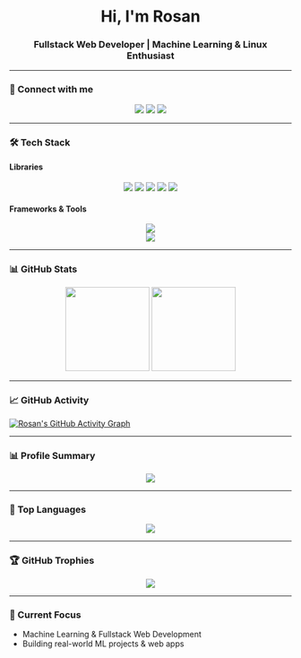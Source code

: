 <h1 align="center">Hi, I'm Rosan</h1>
<h3 align="center">Fullstack Web Developer | Machine Learning & Linux Enthusiast</h3>

---

### 🔗 Connect with me
<p align="center">
  <a href="https://instagram.com/r0.sn_" target="_blank"><img src="https://skillicons.dev/icons?i=instagram" /></a>
  <a href="https://www.linkedin.com/in/rausyanul-fikri" target="_blank"><img src="https://skillicons.dev/icons?i=linkedin" /></a>
  <a href="https://github.com/rosan-f" target="_blank"><img src="https://skillicons.dev/icons?i=github" /></a>
</p>

---
### 🛠 Tech Stack

#### Libraries
<p align="center">
  <img src="https://img.shields.io/badge/numpy-%23013243.svg?style=for-the-badge&logo=numpy&logoColor=white" />
  <img src="https://img.shields.io/badge/pandas-%23150458.svg?style=for-the-badge&logo=pandas&logoColor=white" />
  <img src="https://img.shields.io/badge/matplotlib-%23ffffff.svg?style=for-the-badge&logo=matplotlib&logoColor=black" />
  <img src="https://img.shields.io/badge/seaborn-0099CC?style=for-the-badge&logoColor=white" />
  <img src="https://img.shields.io/badge/scikit--learn-F7931E?style=for-the-badge&logo=scikit-learn&logoColor=white" />
</p>

#### Frameworks & Tools
<p align="center">
  <img src="https://skillicons.dev/icons?i=react,laravel,django,tailwind" />
  <br/>
  <img src="https://skillicons.dev/icons?i=arch,linux,git,github,vscode,figma,ai,ps" />
</p>


---

### 📊 GitHub Stats
<p align="center">
  <img src="https://github-readme-stats.vercel.app/api?username=rosan-f&show_icons=true&theme=tokyonight" height="150" />
  <img src="https://streak-stats.demolab.com/?user=rosan-f&theme=tokyonight&cache_seconds=3" height="150" />
</p>

---

### 📈 GitHub Activity
[![Rosan's GitHub Activity Graph](https://github-readme-activity-graph.vercel.app/graph?username=rosan-f&theme=tokyo-night)](https://github.com/ashutosh00710/github-readme-activity-graph)

---

### 📊 Profile Summary
<p align="center">
  <img src="https://github-profile-summary-cards.vercel.app/api/cards/profile-details?username=rosan-f&theme=tokyonight" />
</p>

---

### 🚀 Top Languages
<p align="center">
  <img src="https://github-readme-stats.vercel.app/api/top-langs/?username=rosan-f&layout=compact&theme=tokyonight" />
</p>

---

### 🏆 GitHub Trophies
<p align="center">
  <img src="https://github-profile-trophy.vercel.app/?username=rosan-f&theme=tokyonight&row=1&column=6" />
</p>

---

### 🌱 Current Focus
- Machine Learning & Fullstack Web Development
- Building real-world ML projects & web apps
